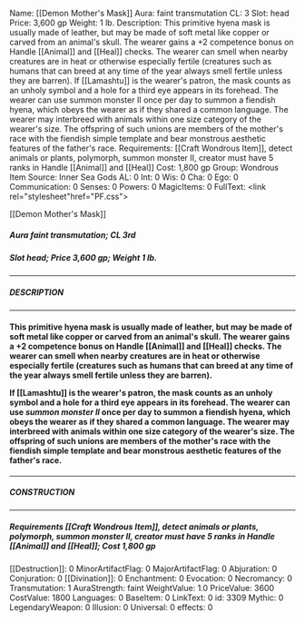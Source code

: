 Name: [[Demon Mother's Mask]]
Aura: faint transmutation
CL: 3
Slot: head
Price: 3,600 gp
Weight: 1 lb.
Description: This primitive hyena mask is usually made of leather, but may be made of soft metal like copper or carved from an animal's skull. The wearer gains a +2 competence bonus on Handle [[Animal]] and [[Heal]] checks. The wearer can smell when nearby creatures are in heat or otherwise especially fertile (creatures such as humans that can breed at any time of the year always smell fertile unless they are barren). If [[Lamashtu]] is the wearer's patron, the mask counts as an unholy symbol and a hole for a third eye appears in its forehead. The wearer can use summon monster II once per day to summon a fiendish hyena, which obeys the wearer as if they shared a common language. The wearer may interbreed with animals within one size category of the wearer's size. The offspring of such unions are members of the mother's race with the fiendish simple template and bear monstrous aesthetic features of the father's race.
Requirements: [[Craft Wondrous Item]], detect animals or plants, polymorph, summon monster II, creator must have 5 ranks in Handle [[Animal]] and [[Heal]]
Cost: 1,800 gp
Group: Wondrous Item
Source: Inner Sea Gods
AL: 0
Int: 0
Wis: 0
Cha: 0
Ego: 0
Communication: 0
Senses: 0
Powers: 0
MagicItems: 0
FullText: <link rel="stylesheet"href="PF.css"><div class="heading"><p class="alignleft">[[Demon Mother's Mask]]</p><div style="clear: both;"></div></div><div><h5><b>Aura </b>faint transmutation; <b>CL </b>3rd</h5><h5><b>Slot </b>head; <b>Price </b>3,600 gp; <b>Weight </b>1 lb.</h5></div><hr/><div><h5><b>DESCRIPTION</b></h5></div><hr/><div><h4><p>This primitive hyena mask is usually made of leather, but may be made of soft metal like copper or carved from an animal's skull. The wearer gains a +2 competence bonus on Handle [[Animal]] and [[Heal]] checks. The wearer can smell when nearby creatures are in heat or otherwise especially fertile (creatures such as humans that can breed at any time of the year always smell fertile unless they are barren).</p><p>If [[Lamashtu]] is the wearer's patron, the mask counts as an unholy symbol and a hole for a third eye appears in its forehead. The wearer can use <i>summon monster II</i> once per day to summon a fiendish hyena, which obeys the wearer as if they shared a common language. The wearer may interbreed with animals within one size category of the wearer's size. The offspring of such unions are members of the mother's race with the fiendish simple template and bear monstrous aesthetic features of the father's race.</p></h4></div><hr/><div><h5><b>CONSTRUCTION</b></h5></div><hr/><div><h5><b>Requirements </b>[[Craft Wondrous Item]], <i>detect animals or plants</i>, <i>polymorph</i>, <i>summon monster II</i>, creator must have 5 ranks in Handle [[Animal]] and [[Heal]]; <b>Cost </b>1,800 gp</h5></div>
[[Destruction]]: 0
MinorArtifactFlag: 0
MajorArtifactFlag: 0
Abjuration: 0
Conjuration: 0
[[Divination]]: 0
Enchantment: 0
Evocation: 0
Necromancy: 0
Transmutation: 1
AuraStrength: faint
WeightValue: 1.0
PriceValue: 3600
CostValue: 1800
Languages: 0
BaseItem: 0
LinkText: 0
id: 3309
Mythic: 0
LegendaryWeapon: 0
Illusion: 0
Universal: 0
effects: 0
